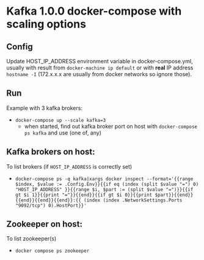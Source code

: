 # Kafka 1.0.0 docker-compose with scaling options

## Config

Update HOST_IP_ADDRESS environment variable in docker-compose.yml, usually with result from `docker-machine ip default` or
with **real** IP address `hostname -I` (172.x.x.x are usually from docker networks so ignore those). 

## Run

Example with 3 kafka brokers:

 * `docker-compose up --scale kafka=3`
   * when started, find out kafka broker port on host with `docker-compose ps kafka` and use (one of, any) 



## Kafka brokers on host:


To list brokers (if `HOST_IP_ADDRESS` is correctly set)
 * `docker-compose ps -q kafka|xargs docker inspect --format='{{range $index, $value := .Config.Env}}{{if eq (index (split $value "=") 0) "HOST_IP_ADDRESS" }}{{range $i, $part := (split $value "=")}}{{if gt $i 1}}{{print "="}}{{end}}{{if gt $i 0}}{{print $part}}{{end}}{{end}}{{end}}{{end}}:{{ (index (index .NetworkSettings.Ports "9092/tcp") 0).HostPort}}'`
 
## Zookeeper on host:

To list zookeeper(s)
 * `docker compose ps zookeeper`